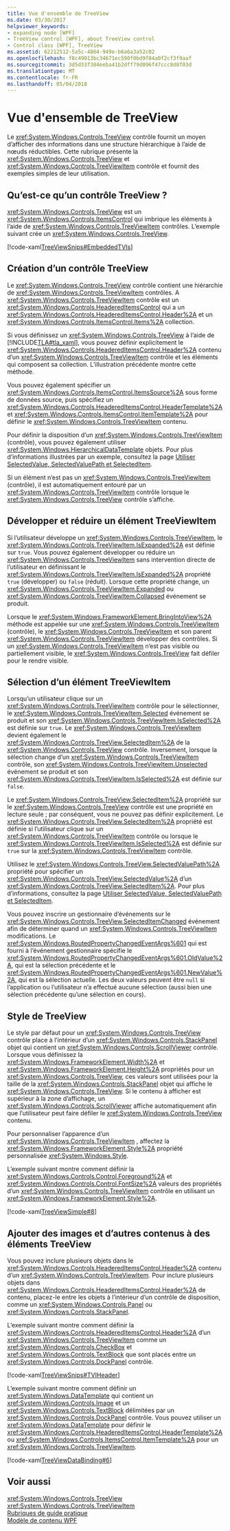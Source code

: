 ```yaml
---
title: Vue d'ensemble de TreeView
ms.date: 03/30/2017
helpviewer_keywords:
- expanding node [WPF]
- TreeView control [WPF], about TreeView control
- Control class [WPF], TreeView
ms.assetid: 62212512-5a5c-4864-949e-b6a6a3a52c02
ms.openlocfilehash: f8c49013bc34671ec590f0bd9f84a0f2cf3f9aaf
ms.sourcegitcommit: 3d5d33f384eeba41b2dff79d096f47ccc8d8f03d
ms.translationtype: MT
ms.contentlocale: fr-FR
ms.lasthandoff: 05/04/2018
---
```

# <a name="treeview-overview"></a>Vue d'ensemble de TreeView
Le <xref:System.Windows.Controls.TreeView> contrôle fournit un moyen d’afficher des informations dans une structure hiérarchique à l’aide de nœuds réductibles. Cette rubrique présente la <xref:System.Windows.Controls.TreeView> et <xref:System.Windows.Controls.TreeViewItem> contrôle et fournit des exemples simples de leur utilisation.  
  
  
<a name="Simple_TreeView_Control"></a>   
## <a name="what-is-a-treeview"></a>Qu’est-ce qu’un contrôle TreeView ?  
 <xref:System.Windows.Controls.TreeView> est un <xref:System.Windows.Controls.ItemsControl> qui imbrique les éléments à l’aide de <xref:System.Windows.Controls.TreeViewItem> contrôles. L’exemple suivant crée un <xref:System.Windows.Controls.TreeView>.  
  
 [!code-xaml[TreeViewSnips#EmbeddedTVIs](../../../../samples/snippets/csharp/VS_Snippets_Wpf/TreeViewSnips/CSharp/Window1.xaml#embeddedtvis)]  
  
<a name="Creating_a_TreeView"></a>   
## <a name="creating-a-treeview"></a>Création d’un contrôle TreeView  
 Le <xref:System.Windows.Controls.TreeView> contrôle contient une hiérarchie de <xref:System.Windows.Controls.TreeViewItem> contrôles. A <xref:System.Windows.Controls.TreeViewItem> contrôle est un <xref:System.Windows.Controls.HeaderedItemsControl> qui a un <xref:System.Windows.Controls.HeaderedItemsControl.Header%2A> et un <xref:System.Windows.Controls.ItemsControl.Items%2A> collection.  
  
 Si vous définissez un <xref:System.Windows.Controls.TreeView> à l’aide de [!INCLUDE[TLA#tla_xaml](../../../../includes/tlasharptla-xaml-md.md)], vous pouvez définir explicitement le <xref:System.Windows.Controls.HeaderedItemsControl.Header%2A> contenu d’un <xref:System.Windows.Controls.TreeViewItem> contrôle et les éléments qui composent sa collection. L’illustration précédente montre cette méthode.  
  
 Vous pouvez également spécifier un <xref:System.Windows.Controls.ItemsControl.ItemsSource%2A> sous forme de données source, puis spécifiez un <xref:System.Windows.Controls.HeaderedItemsControl.HeaderTemplate%2A> et <xref:System.Windows.Controls.ItemsControl.ItemTemplate%2A> pour définir le <xref:System.Windows.Controls.TreeViewItem> contenu.  
  
 Pour définir la disposition d’un <xref:System.Windows.Controls.TreeViewItem> (contrôle), vous pouvez également utiliser <xref:System.Windows.HierarchicalDataTemplate> objets. Pour plus d’informations illustrées par un exemple, consultez la page [Utiliser SelectedValue, SelectedValuePath et SelectedItem](../../../../docs/framework/wpf/controls/how-to-use-selectedvalue-selectedvaluepath-and-selecteditem.md).  
  
 Si un élément n’est pas un <xref:System.Windows.Controls.TreeViewItem> (contrôle), il est automatiquement entouré par un <xref:System.Windows.Controls.TreeViewItem> contrôle lorsque le <xref:System.Windows.Controls.TreeView> contrôle s’affiche.  
  
<a name="Expanding_and_Collapsing_a_TreeViewItem"></a>   
## <a name="expanding-and-collapsing-a-treeviewitem"></a>Développer et réduire un élément TreeViewItem  
 Si l’utilisateur développe un <xref:System.Windows.Controls.TreeViewItem>, le <xref:System.Windows.Controls.TreeViewItem.IsExpanded%2A> est définie sur `true`. Vous pouvez également développer ou réduire un <xref:System.Windows.Controls.TreeViewItem> sans intervention directe de l’utilisateur en définissant le <xref:System.Windows.Controls.TreeViewItem.IsExpanded%2A> propriété `true` (développer) ou `false` (réduit). Lorsque cette propriété change, un <xref:System.Windows.Controls.TreeViewItem.Expanded> ou <xref:System.Windows.Controls.TreeViewItem.Collapsed> événement se produit.  
  
 Lorsque le <xref:System.Windows.FrameworkElement.BringIntoView%2A> méthode est appelée sur une <xref:System.Windows.Controls.TreeViewItem> (contrôle), le <xref:System.Windows.Controls.TreeViewItem> et son parent <xref:System.Windows.Controls.TreeViewItem> développer des contrôles. Si un <xref:System.Windows.Controls.TreeViewItem> n’est pas visible ou partiellement visible, le <xref:System.Windows.Controls.TreeView> fait défiler pour le rendre visible.  
  
<a name="TreeViewItem_Selection"></a>   
## <a name="treeviewitem-selection"></a>Sélection d’un élément TreeViewItem  
 Lorsqu’un utilisateur clique sur un <xref:System.Windows.Controls.TreeViewItem> contrôle pour le sélectionner, le <xref:System.Windows.Controls.TreeViewItem.Selected> événement se produit et son <xref:System.Windows.Controls.TreeViewItem.IsSelected%2A> est définie sur `true`. Le <xref:System.Windows.Controls.TreeViewItem> devient également le <xref:System.Windows.Controls.TreeView.SelectedItem%2A> de la <xref:System.Windows.Controls.TreeView> contrôle. Inversement, lorsque la sélection change d’un <xref:System.Windows.Controls.TreeViewItem> contrôle, son <xref:System.Windows.Controls.TreeViewItem.Unselected> événement se produit et son <xref:System.Windows.Controls.TreeViewItem.IsSelected%2A> est définie sur `false`.  
  
 Le <xref:System.Windows.Controls.TreeView.SelectedItem%2A> propriété sur le <xref:System.Windows.Controls.TreeView> contrôle est une propriété en lecture seule ; par conséquent, vous ne pouvez pas définir explicitement. Le <xref:System.Windows.Controls.TreeView.SelectedItem%2A> propriété est définie si l’utilisateur clique sur un <xref:System.Windows.Controls.TreeViewItem> contrôle ou lorsque le <xref:System.Windows.Controls.TreeViewItem.IsSelected%2A> est définie sur `true` sur la <xref:System.Windows.Controls.TreeViewItem> contrôle.  
  
 Utilisez le <xref:System.Windows.Controls.TreeView.SelectedValuePath%2A> propriété pour spécifier un <xref:System.Windows.Controls.TreeView.SelectedValue%2A> d’un <xref:System.Windows.Controls.TreeView.SelectedItem%2A>. Pour plus d’informations, consultez la page [Utiliser SelectedValue, SelectedValuePath et SelectedItem](../../../../docs/framework/wpf/controls/how-to-use-selectedvalue-selectedvaluepath-and-selecteditem.md).  
  
 Vous pouvez inscrire un gestionnaire d’événements sur le <xref:System.Windows.Controls.TreeView.SelectedItemChanged> événement afin de déterminer quand un <xref:System.Windows.Controls.TreeViewItem> modifications. Le <xref:System.Windows.RoutedPropertyChangedEventArgs%601> qui est fourni à l’événement gestionnaire spécifie le <xref:System.Windows.RoutedPropertyChangedEventArgs%601.OldValue%2A>, qui est la sélection précédente et le <xref:System.Windows.RoutedPropertyChangedEventArgs%601.NewValue%2A>, qui est la sélection actuelle. Les deux valeurs peuvent être `null` si l’application ou l’utilisateur n’a effectué aucune sélection (aussi bien une sélection précédente qu’une sélection en cours).  
  
<a name="TreeView_Style"></a>   
## <a name="treeview-style"></a>Style de TreeView  
 Le style par défaut pour un <xref:System.Windows.Controls.TreeView> contrôle place à l’intérieur d’un <xref:System.Windows.Controls.StackPanel> objet qui contient un <xref:System.Windows.Controls.ScrollViewer> contrôle. Lorsque vous définissez la <xref:System.Windows.FrameworkElement.Width%2A> et <xref:System.Windows.FrameworkElement.Height%2A> propriétés pour un <xref:System.Windows.Controls.TreeView>, ces valeurs sont utilisées pour la taille de la <xref:System.Windows.Controls.StackPanel> objet qui affiche le <xref:System.Windows.Controls.TreeView>. Si le contenu à afficher est supérieur à la zone d’affichage, un <xref:System.Windows.Controls.ScrollViewer> affiche automatiquement afin que l’utilisateur peut faire défiler le <xref:System.Windows.Controls.TreeView> contenu.  
  
 Pour personnaliser l’apparence d’un <xref:System.Windows.Controls.TreeViewItem> , affectez la <xref:System.Windows.FrameworkElement.Style%2A> propriété personnalisée <xref:System.Windows.Style>.  
  
 L’exemple suivant montre comment définir la <xref:System.Windows.Controls.Control.Foreground%2A> et <xref:System.Windows.Controls.Control.FontSize%2A> valeurs des propriétés d’un <xref:System.Windows.Controls.TreeViewItem> contrôle en utilisant un <xref:System.Windows.FrameworkElement.Style%2A>.  
  
 [!code-xaml[TreeViewSimple#8](../../../../samples/snippets/csharp/VS_Snippets_Wpf/TreeViewSimple/CS/Window1.xaml#8)]  
  
<a name="Adding_Images_and_oOther_Content_to_TreeView_Items"></a>   
## <a name="adding-images-and-other-content-to-treeview-items"></a>Ajouter des images et d’autres contenus à des éléments TreeView  
 Vous pouvez inclure plusieurs objets dans le <xref:System.Windows.Controls.HeaderedItemsControl.Header%2A> contenu d’un <xref:System.Windows.Controls.TreeViewItem>. Pour inclure plusieurs objets dans <xref:System.Windows.Controls.HeaderedItemsControl.Header%2A> de contenu, placez-le entre les objets à l’intérieur d’un contrôle de disposition, comme un <xref:System.Windows.Controls.Panel> ou <xref:System.Windows.Controls.StackPanel>.  
  
 L’exemple suivant montre comment définir la <xref:System.Windows.Controls.HeaderedItemsControl.Header%2A> d’un <xref:System.Windows.Controls.TreeViewItem> comme un <xref:System.Windows.Controls.CheckBox> et <xref:System.Windows.Controls.TextBlock> que sont placés entre un <xref:System.Windows.Controls.DockPanel> contrôle.  
  
 [!code-xaml[TreeViewSnips#TVIHeader](../../../../samples/snippets/csharp/VS_Snippets_Wpf/TreeViewSnips/CSharp/Window1.xaml#tviheader)]  
  
 L’exemple suivant montre comment définir un <xref:System.Windows.DataTemplate> qui contient un <xref:System.Windows.Controls.Image> et un <xref:System.Windows.Controls.TextBlock> délimitées par un <xref:System.Windows.Controls.DockPanel> contrôle. Vous pouvez utiliser un <xref:System.Windows.DataTemplate> pour définir le <xref:System.Windows.Controls.HeaderedItemsControl.HeaderTemplate%2A> ou <xref:System.Windows.Controls.ItemsControl.ItemTemplate%2A> pour un <xref:System.Windows.Controls.TreeViewItem>.  
  
 [!code-xaml[TreeViewDataBinding#6](../../../../samples/snippets/csharp/VS_Snippets_Wpf/TreeViewDataBinding/CSharp/Window1.xaml#6)]  
  
## <a name="see-also"></a>Voir aussi  
 <xref:System.Windows.Controls.TreeView>  
 <xref:System.Windows.Controls.TreeViewItem>  
 [Rubriques de guide pratique](../../../../docs/framework/wpf/controls/treeview-how-to-topics.md)  
 [Modèle de contenu WPF](../../../../docs/framework/wpf/controls/wpf-content-model.md)
